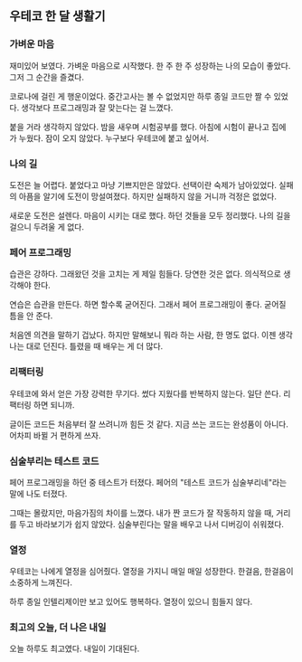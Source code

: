 ## 우테코 한 달 생활기

### 가벼운 마음
재미있어 보였다. 가벼운 마음으로 시작했다.
한 주 한 주 성장하는 나의 모습이 좋았다. 그저 그 순간을 즐겼다.

코로나에 걸린 게 행운이었다. 중간고사는 볼 수 없었지만 하루 종일 코드만 짤 수 있었다. 생각보다 프로그래밍과 잘 맞는다는 걸 느꼈다.

붙을 거라 생각하지 않았다. 밤을 새우며 시험공부를 했다. 아침에 시험이 끝나고 집에 가 누웠다.
잠이 오지 않았다. 누구보다 우테코에 붙고 싶어서.

### 나의 길
도전은 늘 어렵다. 붙었다고 마냥 기쁘지만은 않았다. 선택이란 숙제가 남아있었다.
실패의 아픔을 알기에 도전이 망설여졌다. 하지만 실패하지 않을 거니까 걱정은 없었다.

새로운 도전은 설렌다. 마음이 시키는 대로 했다. 하던 것들을 모두 정리했다. 나의 길을 걸으니 두려울 게 없다.

### 페어 프로그래밍
습관은 강하다. 그래왔던 것을 고치는 게 제일 힘들다. 당연한 것은 없다. 의식적으로 생각해야 한다.

연습은 습관을 만든다. 하면 할수록 굳어진다. 그래서 페어 프로그래밍이 좋다. 굳어질 틈을 안 준다.

처음엔 의견을 말하기 겁났다. 하지만 말해보니 뭐라 하는 사람, 한 명도 없다.
이젠 생각나는 대로 던진다. 틀렸을 때 배우는 게 더 많다.

### 리팩터링
우테코에 와서 얻은 가장 강력한 무기다. 썼다 지웠다를 반복하지 않는다. 일단 쓴다. 리팩터링 하면 되니까.

글이든 코드든 처음부터 잘 쓰려니까 힘든 것 같다. 지금 쓰는 코드는 완성품이 아니다. 어차피 바뀔 거 편하게 쓰자.

### 심술부리는 테스트 코드
페어 프로그래밍을 하던 중 테스트가 터졌다. 페어의 "테스트 코드가 심술부리네"라는 말에 나도 터졌다.

그때는 몰랐지만, 마음가짐의 차이를 느꼈다. 내가 짠 코드가 잘 작동하지 않을 때, 거리를 두고 바라보기가 쉽지 않았다.
심술부린다는 말을 배우고 나서 디버깅이 쉬워졌다.

### 열정
우테코는 나에게 열정을 심어줬다. 열정을 가지니 매일 매일 성장한다. 한걸음, 한걸음이 소중하게 느껴진다.

하루 종일 인텔리제이만 보고 있어도 행복하다. 열정이 있으니 힘들지 않다.

### 최고의 오늘, 더 나은 내일
오늘 하루도 최고였다. 내일이 기대된다.

